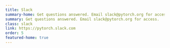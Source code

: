```yaml
---
title: Slack
summary-home: Get questions answered. Email slack@pytorch.org for access.
summary: Get questions answered. Email slack@pytorch.org for access.
class: slack
link: https://pytorch.slack.com
order: 5
featured-home: true
---
```

